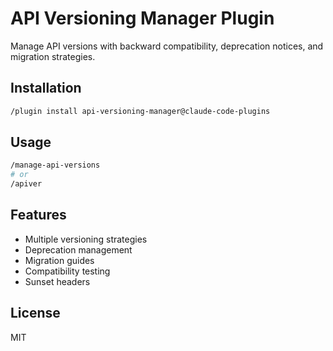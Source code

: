 # API Versioning Manager Plugin

Manage API versions with backward compatibility, deprecation notices, and migration strategies.

## Installation

```bash
/plugin install api-versioning-manager@claude-code-plugins
```

## Usage

```bash
/manage-api-versions
# or
/apiver
```

## Features

- Multiple versioning strategies
- Deprecation management
- Migration guides
- Compatibility testing
- Sunset headers

## License

MIT

